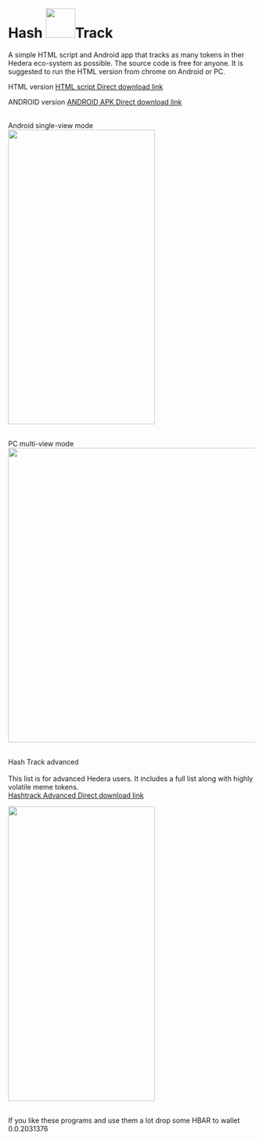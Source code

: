 # Hash <image src="https://scontent-ord5-1.xx.fbcdn.net/v/t1.15752-9/350364405_1706877683058238_840596150748564760_n.png?_nc_cat=106&ccb=1-7&_nc_sid=ae9488&_nc_ohc=va-ozH6t4wcAX9__VeL&_nc_ht=scontent-ord5-1.xx&oh=03_AdQj4rztQjItIiCnWjZh4cKGgcA1t35sXb9_ESPKkPTlnA&oe=649CC2F2" width="60" height="60" >Track

A simple HTML script and Android app that tracks as many tokens in ther Hedera eco-system as possible.
The source code is free for anyone.
It is suggested to run the HTML version  from chrome on Android or PC.

 HTML version
 <a href="https://cdn.fbsbx.com/v/t59.2708-21/350282182_965934374550258_9047024795384798044_n.html/Index.html?_nc_cat=101&ccb=1-7&_nc_sid=0cab14&_nc_ohc=hDoI9h2RGMQAX_gPrc_&_nc_ht=cdn.fbsbx.com&oh=03_AdQmdGeCfnU8amsEV7U_cS5Hr3GtmU2sNsY9oddY64slkg&oe=64784803&dl=1">HTML script Direct download link</a>
 
  ANDROID version
 <a href="https://cdn.fbsbx.com/v/t59.2708-21/350238004_205995435679687_516385718355421703_n.apk/_Hashtrack_17155919.apk?_nc_cat=107&ccb=1-7&_nc_sid=0cab14&_nc_ohc=FCJU2HGlPBEAX_qMMT8&_nc_ht=cdn.fbsbx.com&oh=03_AdRGMyo4sQrZrRnmpFeTAYC75uFiVn6Lk2gfZvkpHBpKBQ&oe=6476D673&dl=1"> ANDROID APK  Direct download link</a>
 
<br> Android single-view mode</br>
 <image src="https://scontent-ord5-1.xx.fbcdn.net/v/t1.15752-9/348356594_161304863420548_8144081008170827079_n.jpg?_nc_cat=108&ccb=1-7&_nc_sid=ae9488&_nc_ohc=kOse-fjnmt4AX8joes_&_nc_ht=scontent-ord5-1.xx&oh=03_AdSjr3IjfW7jgQhpUGqjyQyQ6u0tc2YdlAKDwzIIbCmJAQ&oe=649DA116" width="300" height="600" >
 
 <br> PC multi-view mode</br>
 <image src="https://scontent-ord5-2.xx.fbcdn.net/v/t1.15752-9/350023312_128472776916749_4884127378609950475_n.png?_nc_cat=103&ccb=1-7&_nc_sid=ae9488&_nc_ohc=bwgl-HKRAXIAX-o51kS&_nc_ht=scontent-ord5-2.xx&oh=03_AdQ5pH9bhwW8k6gjZvCPOlZTA9CUnBpjdfCoprGwuZ-sAg&oe=649DBA1E" width="900" height="600" >

 <br>Hash Track advanced</br>
 <br>This list is for advanced Hedera users. It includes a full list along with highly volatile meme tokens.</br>
 <a href="https://cdn.fbsbx.com/v/t59.2708-21/349461334_2022767514721455_7527966355647272772_n.html/Advanced-list.html?_nc_cat=101&ccb=1-7&_nc_sid=0cab14&_nc_ohc=gy7S7V3hL-sAX8R-95O&_nc_ht=cdn.fbsbx.com&oh=03_AdSti-CZRH--1PQ6HN5NkHnZt4R6QSDLToqJCvDVTuQrXg&oe=647744D5&dl=1"> Hashtrack Advanced Direct download link</a>
 
 <image src="https://scontent-ord5-1.xx.fbcdn.net/v/t1.15752-9/350347300_1399920580786995_7962366737636499268_n.png?_nc_cat=111&ccb=1-7&_nc_sid=ae9488&_nc_ohc=4Ipe2yWIoBMAX-1XP2W&_nc_ht=scontent-ord5-1.xx&oh=03_AdQKlPWnt1vnkLYULBRxoFXjL_kCGnma2xkMKA02AtQ7RQ&oe=649CC5EF" width="300" height="600" >
 
 <br> If you like these programs and use them a lot drop some HBAR to wallet 0.0.2031376</br>
 
 

